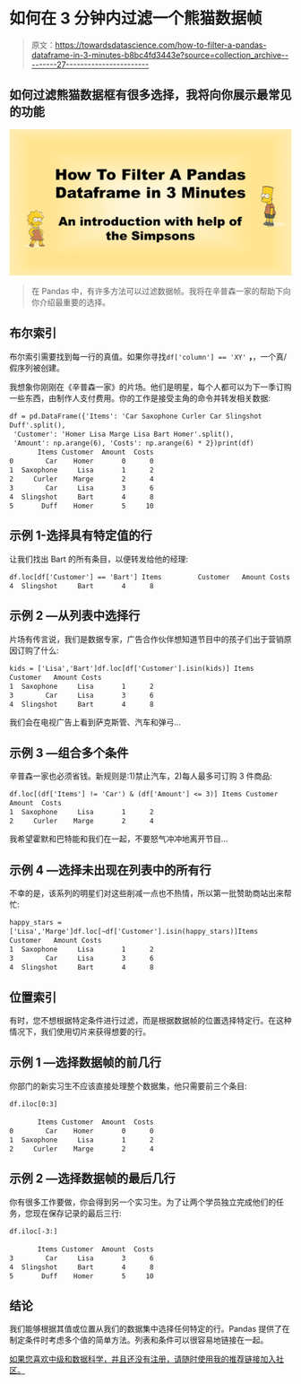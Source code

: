 # 如何在 3 分钟内过滤一个熊猫数据帧

> 原文：<https://towardsdatascience.com/how-to-filter-a-pandas-dataframe-in-3-minutes-b8bc4fd3443e?source=collection_archive---------27----------------------->

## 如何过滤熊猫数据框有很多选择，我将向你展示最常见的功能

![](img/e7274e0e13a0ff5a291d621069881146.png)

> 在 Pandas 中，有许多方法可以过滤数据帧。我将在辛普森一家的帮助下向你介绍最重要的选择。

## 布尔索引

布尔索引需要找到每一行的真值。如果你寻找`df['column'] == 'XY'` **，**，一个真/假序列被创建。

我想象你刚刚在《辛普森一家》的片场。他们是明星，每个人都可以为下一季订购一些东西，由制作人支付费用。你的工作是接受主角的命令并转发相关数据:

```
df = pd.DataFrame({'Items': 'Car Saxophone Curler Car Slingshot Duff'.split(),
 'Customer': 'Homer Lisa Marge Lisa Bart Homer'.split(),
 'Amount': np.arange(6), 'Costs': np.arange(6) * 2})print(df)
       Items Customer  Amount  Costs
0        Car    Homer       0      0
1  Saxophone     Lisa       1      2
2     Curler    Marge       2      4
3        Car     Lisa       3      6
4  Slingshot     Bart       4      8
5       Duff    Homer       5     10
```

## 示例 1-选择具有特定值的行

让我们找出 Bart 的所有条目，以便转发给他的经理:

```
df.loc[df['Customer'] == 'Bart'] Items         Customer   Amount Costs
4  Slingshot     Bart       4      8
```

## 示例 2 —从列表中选择行

片场有传言说，我们是数据专家，广告合作伙伴想知道节目中的孩子们出于营销原因订购了什么:

```
kids = ['Lisa','Bart']df.loc[df['Customer'].isin(kids)] Items     Customer   Amount Costs
1  Saxophone     Lisa       1      2
3        Car     Lisa       3      6
4  Slingshot     Bart       4      8
```

我们会在电视广告上看到萨克斯管、汽车和弹弓…

## 示例 3 —组合多个条件

辛普森一家也必须省钱。新规则是:1)禁止汽车，2)每人最多可订购 3 件商品:

```
df.loc[(df['Items'] != 'Car') & (df['Amount'] <= 3)] Items Customer  Amount  Costs
1  Saxophone     Lisa       1      2
2     Curler    Marge       2      4
```

我希望霍默和巴特能和我们在一起，不要怒气冲冲地离开节目…

## 示例 4 —选择未出现在列表中的所有行

不幸的是，该系列的明星们对这些削减一点也不热情，所以第一批赞助商站出来帮忙:

```
happy_stars = ['Lisa','Marge']df.loc[~df['Customer'].isin(happy_stars)]Items     Customer   Amount Costs
1  Saxophone     Lisa       1      2
3        Car     Lisa       3      6
4  Slingshot     Bart       4      8
```

## 位置索引

有时，您不想根据特定条件进行过滤，而是根据数据帧的位置选择特定行。在这种情况下，我们使用切片来获得想要的行。

## 示例 1 —选择数据帧的前几行

你部门的新实习生不应该直接处理整个数据集，他只需要前三个条目:

```
df.iloc[0:3]

       Items Customer  Amount  Costs
0        Car    Homer       0      0
1  Saxophone     Lisa       1      2
2     Curler    Marge       2      4
```

## 示例 2 —选择数据帧的最后几行

你有很多工作要做，你会得到另一个实习生。为了让两个学员独立完成他们的任务，您现在保存记录的最后三行:

```
df.iloc[-3:]

       Items Customer  Amount  Costs
3        Car     Lisa       3      6
4  Slingshot     Bart       4      8
5       Duff    Homer       5     10
```

## 结论

我们能够根据其值或位置从我们的数据集中选择任何特定的行。Pandas 提供了在制定条件时考虑多个值的简单方法。列表和条件可以很容易地链接在一起。

[如果您喜欢中级和数据科学，并且还没有注册，请随时使用我的推荐链接加入社区。](https://medium.com/@droste.benedikt/membership)